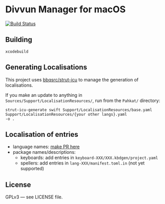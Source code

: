 # Divvun Manager for macOS

[![Build Status](https://github.com/divvun/divvun-installer-macos/workflows/CI/badge.svg)](https://github.com/divvun/divvun-installer-macos/actions)

## Building

`xcodebuild`

## Generating Localisations

This project uses [bbqsrc/strut-icu](https://github.com/bbqsrc/strut-icu) to manage the generation of localisations.

If you make an update to anything in `Sources/Support/LocalisationResources/`, run from the `Pahkat/` directory:

```
strut-icu-generate swift Support/LocalisationResources/base.yaml Support/LocalisationResources/{your other langs}.yaml
-o .
```

## Localisation of entries

- language names: [make PR here](https://github.com/bbqsrc/iso639-databases)
- package names/descriptions:
    - keyboards: add entries in `keyboard-XXX/XXX.kbdgen/project.yaml`
    - spellers: add entries in `lang-XXX/manifest.toml.in` (not yet supported)

## License

GPLv3 — see LICENSE file.
